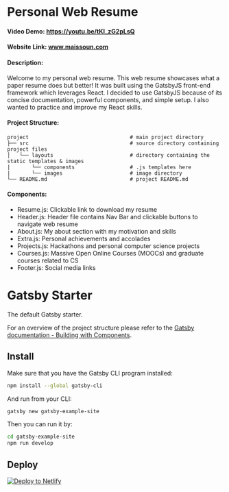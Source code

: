 # Personal Web Resume
#### Video Demo:  https://youtu.be/tKI_zG2pLsQ
#### Website Link: www.maissoun.com
#### Description:

Welcome to my personal web resume. This web resume showcases what a paper resume does but better! It was built using the GatsbyJS
front-end framework which leverages React. I decided to use GatsbyJS because of its concise documentation, powerful components,
and simple setup. I also wanted to practice and improve my React skills.

#### Project Structure:
```
project                                 # main project directory
├── src                                 # source directory containing project files
│   └── layouts                         # directory containing the static templates & images
|       └── components                  # .js templates here
|       └── images                      # image directory
└── README.md                           # project README.md
```

#### Components:

- Resume.js: Clickable link to download my resume
- Header.js: Header file contains Nav Bar and clickable buttons to navigate web resume
- About.js: My about section with my motivation and skills
- Extra.js: Personal achievements and accolades
- Projects.js: Hackathons and personal computer science projects
- Courses.js: Massive Open Online Courses (MOOCs) and graduate courses related to CS
- Footer.js: Social media links


# Gatsby Starter
The default Gatsby starter.

For an overview of the project structure please refer to the [Gatsby documentation - Building with Components](https://www.gatsbyjs.org/docs/building-with-components/).

## Install

Make sure that you have the Gatsby CLI program installed:
```sh
npm install --global gatsby-cli
```

And run from your CLI:
```sh
gatsby new gatsby-example-site
```

Then you can run it by:
```sh
cd gatsby-example-site
npm run develop
```

## Deploy

[![Deploy to Netlify](https://www.netlify.com/img/deploy/button.svg)](https://app.netlify.com/start/deploy?repository=https://github.com/gatsbyjs/gatsby-starter-default)
